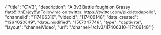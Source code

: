 {
    "title": "C1V3",
    "description": "A 3v3 Battle fought on Grassy flats!!!!\nEnjoy!!\nFollow me on twitter: https:\/\/twitter.com\/pixelatedapollo",
    "channelid": "117406310",
    "videoid": "117406148",
    "date_created": "1364020049",
    "date_modified": "1507047746",
    "type": "captivate",
    "layout": "channelVideo",
    "url": "\/channel-1\/c1v3\/117406310-117406148"
}